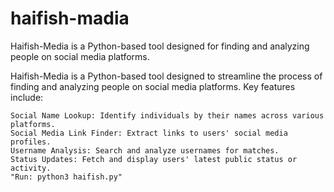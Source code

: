 # haifish-madia
Haifish-Media is a Python-based tool designed for finding and analyzing people on social media platforms. 

Haifish-Media is a Python-based tool designed to streamline the process of finding and analyzing people on social media platforms. Key features include:

    Social Name Lookup: Identify individuals by their names across various platforms.
    Social Media Link Finder: Extract links to users' social media profiles.
    Username Analysis: Search and analyze usernames for matches.
    Status Updates: Fetch and display users' latest public status or activity.
    "Run: python3 haifish.py"
